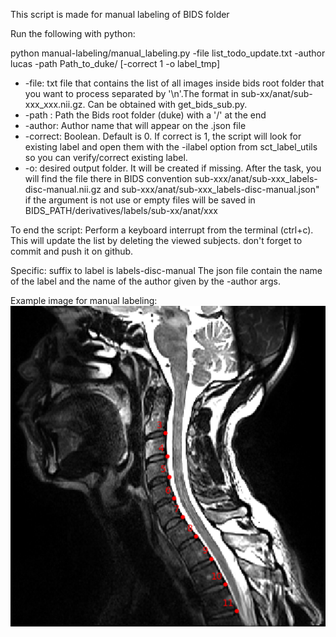 This script is made for manual labeling of BIDS folder

Run the following with python:

python manual-labeling/manual_labeling.py -file list_todo_update.txt -author lucas -path Path_to_duke/ \[-correct 1 -o label_tmp\]

- -file: txt file that contains the list of all images inside bids root folder that you want to process separated by '\n'.The format in sub-xx/anat/sub-xxx_xxx.nii.gz. Can be obtained with get_bids_sub.py.
- -path : Path the Bids root folder (duke) with a '/' at the end
- -author: Author name that will appear on the .json file 
- -correct: Boolean. Default is 0. If correct is 1, the script will look for existing label and open them with the -ilabel option from sct_label_utils so you can verify/correct existing label.
- -o: desired output folder. It will be created if missing. After the task, you will find the file there in BIDS convention sub-xxx/anat/sub-xxx_labels-disc-manual.nii.gz and sub-xxx/anat/sub-xxx_labels-disc-manual.json" if the argument is not use or empty files will be saved in BIDS_PATH/derivatives/labels/sub-xx/anat/xxx

To end the script:
Perform a keyboard interrupt from the terminal (ctrl+c). This will update the list by deleting the viewed subjects. don't forget to commit and push it on github. 

Specific:
suffix to label is labels-disc-manual
The json file contain the name of the label and the name of the author given by the -author args.

Example image for manual labeling:
![example](label_disc_capture.png)
